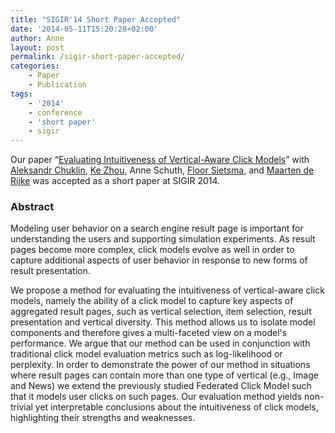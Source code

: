```yaml
---
title: "SIGIR'14 Short Paper Accepted"
date: '2014-05-11T15:20:28+02:00'
author: Anne
layout: post
permalink: /sigir-short-paper-accepted/
categories:
    - Paper
    - Publication
tags:
    - '2014'
    - conference
    - 'short paper'
    - sigir
---
```


Our
paper “[Evaluating Intuitiveness of Vertical-Aware Click Models](/assets/Chuklin-et-al.-2014-Evaluating-Intuitiveness-of-Vertical-Aware-Click-Models.pdf)”
with [Aleksandr Chuklin](http://ch.linkedin.com/in/chuklin), [Ke Zhou](http://www.dcs.gla.ac.uk/~zhouke/), Anne
Schuth, [Floor Sietsma](http://nl.linkedin.com/pub/floor-sietsma/11/3b0/80b),
and [Maarten de Rijke](http://staff.science.uva.nl/~mdr/) was accepted as a short paper at SIGIR 2014.

### Abstract

Modeling user behavior on a search engine result page is important for understanding the users and supporting simulation
experiments. As result pages become more complex, click models evolve as well in order to capture additional aspects of
user behavior in response to new forms of result presentation.

We propose a method for evaluating the intuitiveness of vertical-aware click models, namely the ability of a click model
to capture key aspects of aggregated result pages, such as vertical selection, item selection, result presentation and
vertical diversity. This method allows us to isolate model components and therefore gives a multi-faceted view on a
model's performance. We argue that our method can be used in conjunction with traditional click model evaluation metrics
such as log-likelihood or perplexity. In order to demonstrate the power of our method in situations where result pages
can contain more than one type of vertical (e.g., Image and News) we extend the previously studied Federated Click Model
such that it models user clicks on such pages. Our evaluation method yields non-trivial yet interpretable conclusions
about the intuitiveness of click models, highlighting their strengths and weaknesses.